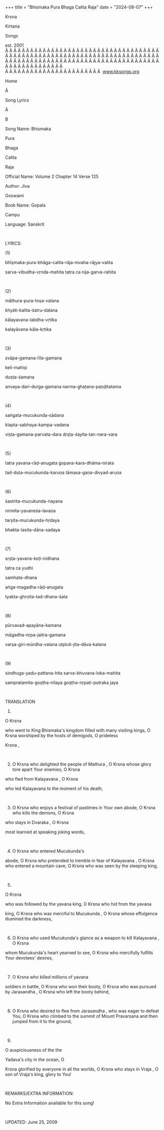 +++ 
title = "Bhismaka Pura Bhaga Calita Raja"
date = "2024-08-07"
+++

Krsna
 
Kirtana
 
Songs

est. 2001
Â Â Â Â Â Â Â Â Â Â Â Â Â Â Â Â Â Â Â Â Â Â Â Â Â Â Â Â Â Â Â Â Â Â Â Â Â Â Â Â Â Â Â Â Â Â Â Â Â Â Â Â Â Â Â Â Â Â Â Â Â Â Â Â Â Â Â Â Â Â Â Â Â Â Â Â Â Â Â Â Â Â Â Â Â Â Â Â Â Â Â Â Â Â Â Â Â Â Â Â Â Â Â Â Â Â Â Â Â Â Â Â Â Â Â Â Â Â Â Â Â Â Â Â Â  
Â Â Â Â Â Â Â Â Â Â Â Â Â Â Â Â Â Â Â Â Â Â Â  
www.kksongs.org








Home


Ã 
 
Song Lyrics
 
Ã 
 
B


Song Name: 
Bhismaka
 
Pura
 
Bhaga
 
Calita

Raja


Official Name: Volume 2 Chapter 14 Verse 125


Author: 
Jiva
 
Goswami


Book Name: 
Gopala


Campu


Language: 
Sanskrit


 


LYRICS:


(1)


bhīṣmaka-pura-bhāga-calita-rāja-nivaha-rājya-valita


sarva-vibudha-vṛnda-mahita tatra ca nija-garva-rahita


 


(2)


māthura-pura-toṣa-valana
 
khyāti-kalita-śatru-dalana


kālayavana-labdha-vṛtika
 
kalayāvana-kāla-kṛtika


 


(3)


svāpa-gamana-līla-gamana
 
keli-mahiṣi
 
duṣṭa-śamana


anvaya-dari-durga-gamana narma-ghaṭana-paṇḍitatama


 


(4)


sańgata-mucukunda-sādana
 
klapta-sabhaya-kampa-vadana


viṣṭa-gamana-parvata-dara
dṛṣṭa-śayita-tan-nara-vara


 


(5)


tatra yavana-rāḍ-anugata gopana-kara-dhāma-nirata


tad-duta-mucukunda-karuṇa tāmasa-gaṇa-divyad-aruṇa


 


(6)


śastrita-mucukunda-nayana
 
nirmita-yavaneśa-lavaṇa


tarṣita-mucukunda-hṛdaya
 
bhakta-lasita-dāna-sadaya


 


(7)


sṛṣṭa-yavana-koṭi-nidhana
 
tatra
 ca 
yudhi
 
samhata-dhana


ańga-magadha-rāḍ-anugata
 
tyakta-ghṛṇita-tad-dhana-śata


 


(8)


pūrvavad-apayāna-kamana
 
māgadha-nṛpa-jaitra-gamana


varṣa-giri-mūrdha-valana utpluti-jita-dāva-kalana


 


(9)


sindhuga-yadu-pattana-hita sarva-bhuvana-loka-mahita


sampratamita-goṣṭha-nilaya
goṣṭha-nṛpati-putraka jaya


 


TRANSLATION


1) 
O 
Krsna

who went to King 
Bhismaka's
 kingdom filled with many
visiting kings, O 
Krsna
 worshiped by the hosts of
demigods, O 
prideless
 
Krsna
,



 


2) O 
Krsna
 who delighted the people of 
Mathura
, O 
Krsna
 whose glory tore
apart 
Your
 enemies, O 
Krsna

who fled from 
Kalayavana
, O 
Krsna

who led 
Kalayavana
 to the moment of his death, 


 


3) O 
Krsna
 who enjoys a festival of pastimes in Your own abode,
O 
Krsna
 who kills the demons, O 
Krsna

who stays in 
Dvaraka
, O 
Krsna

most learned at speaking joking words, 


 


4) O 
Krsna
 who entered 
Mucukunda's

abode, O 
Krsna
 who pretended to tremble in fear of 
Kalayavana
, O 
Krsna
 who entered a
mountain cave, O 
Krsna
 who was seen by the sleeping
king, 


 


5) 
O 
Krsna

who was followed by the 
yavana
 king, O 
Krsna
 who hid from the 
yavana

king, O 
Krsna
 who was merciful to 
Mucukunda
,
O 
Krsna
 whose effulgence illumined the darkness, 


 


6) O 
Krsna
 who used 
Mucukunda's
 glance
as a weapon to kill 
Kalayavana
, O 
Krsna

whom 
Mucukunda's
 heart yearned to see, O 
Krsna
 who mercifully fulfills Your devotees' desires, 


 


7) O 
Krsna
 who killed millions of 
yavana

soldiers in battle, O 
Krsna
 who won their booty, O 
Krsna
 who was pursued by 
Jarasandha
,
O 
Krsna
 who left the booty behind,


 


8) O 
Krsna
 who desired to flee from 
Jarasandha
,
who was eager to defeat You, O 
Krsna
 who climbed to
the summit of Mount 
Pravarsana
 and then jumped from
it to the ground, 


 


9) 
O auspiciousness of the 
the
 
Yadava's
 city in the ocean, O

Krsna
 glorified by everyone in all the worlds, O 
Krsna
 who stays in 
Vraja
, O son
of 
Vraja's
 king, glory to You!


 


REMARKS/EXTRA INFORMATION:


No
Extra Information available for this song!


 


UPDATED:
 June 25, 2009